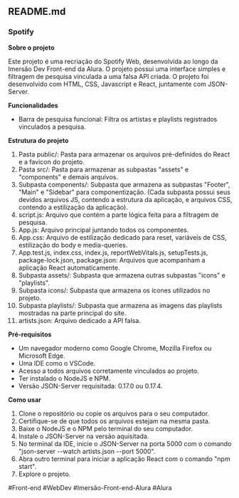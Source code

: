 ## **README.md**

### **Spotify**

**Sobre o projeto**

Este projeto é uma recriação do Spotify Web, desenvolvida ao longo da Imersão Dev Front-end da Alura. O projeto possui uma interface simples e filtragem de pesquisa vinculada a uma falsa API criada. O projeto foi desenvolvido com HTML, CSS, Javascript e React, juntamente com JSON-Server.

**Funcionalidades**

- Barra de pesquisa funcional: Filtra os artistas e playlists registrados vinculados a pesquisa.
  
**Estrutura do projeto**

1. Pasta public/: Pasta para armazenar os arquivos pré-definidos do React e a favicon do projeto.
2. Pasta src/: Pasta para armazenar as subpastas "assets" e "components" e demais arquivos.
3. Subpasta components/: Subpasta que armazena as subpastas "Footer", "Main" e "Sidebar" para componentização. (Cada subpasta possui seus devidos arquivos JS, contendo a estrutura da aplicação, e arquivos CSS, contendo a estilização da aplicação).
4. script.js: Arquivo que contém a parte lógica feita para a filtragem de pesquisa.
5. App.js: Arquivo principal juntando todos os componentes.
6. App.css: Arquivo de estilização dedicado para reset, variáveis de CSS, estilização do body e media-queries.
7. App.test.js, index.css, index.js, reportWebVitals.js, setupTests.js, package-lock.json, package.json: Arquivos que acompanham a aplicação React automaticamente.
8. Subpasta assets/: Subpasta que armazena outras subpastas "icons" e "playlists".
9. Subpasta icons/: Subpasta que armazena os ícones utilizados no projeto.
10. Subpasta playlists/: Subpasta que armazena as imagens das playlists mostradas na parte principal do site.
11. artists.json: Arquivo dedicado a API falsa.

**Pré-requisitos**

- Um navegador moderno como Google Chrome, Mozilla Firefox ou Microsoft Edge.
- Uma IDE como o VSCode.
- Acesso a todos arquivos corretamente vinculados ao projeto.
- Ter instalado o NodeJS e NPM.
- Versão JSON-Server requisitada: 0.17.0 ou 0.17.4.
  
**Como usar**
1. Clone o repositório ou copie os arquivos para o seu computador.
2. Certifique-se de que todos os arquivos estejam na mesma pasta.
3. Baixe o NodeJS e o NPM pelo terminal do seu computador.
4. Instale o JSON-Server na versão aquisitada.
5. No terminal da IDE, inicie o JSON-Server na porta 5000 com o comando "json-server --watch artists.json --port 5000".
6. Abra outro terminal para iniciar a aplicação React com o comando "npm start".
7. Explore o projeto.

#Front-end #WebDev #Imersão-Front-end-Alura #Alura
